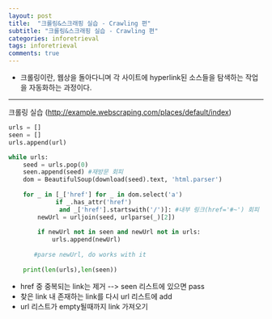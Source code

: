 ```yaml
---
layout: post
title:  "크롤링&스크래핑 실습 - Crawling 편"
subtitle: "크롤링&스크래핑 실습 - Crawling 편"
categories: inforetrieval
tags: inforetrieval
comments: true
---
```


- 크롤링이란, 웹상을 돌아다니며 각 사이트에 hyperlink된 소스들을 탐색하는 작업을 자동화하는 과정이다.

---

크롤링 실습 (http://example.webscraping.com/places/default/index)

~~~python
urls = []
seen = []
urls.append(url)

while urls:
    seed = urls.pop(0)
    seen.append(seed) #재방문 회피
    dom = BeautifulSoup(download(seed).text, 'html.parser')
   
    for _ in [_['href'] for _ in dom.select('a')
             if _.has_attr('href') 
              and _['href'].startswith('/')]: #내부 링크(href='#~') 회피
        newUrl = urljoin(seed, urlparse(_)[2])
        
        if newUrl not in seen and newUrl not in urls:
            urls.append(newUrl)
            
       #parse newUrl, do works with it
    
    print(len(urls),len(seen))
~~~



- href 중 중복되는 link는 제거 --> seen 리스트에 있으면 pass
- 찾은 link 내 존재하는 link를 다시 url 리스트에 add
- url 리스트가 empty될때까지 link 가져오기


